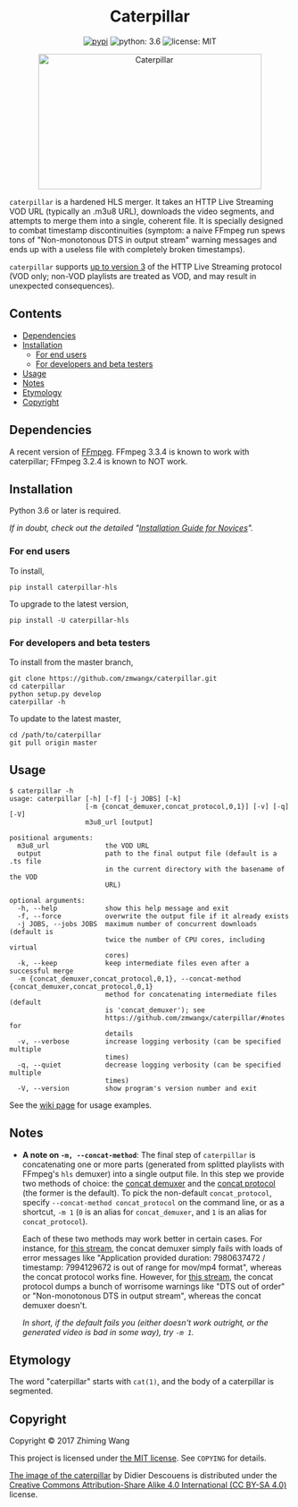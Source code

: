 <h1 align="center">Caterpillar</h1>

<p align="center">
  <a href="https://pypi.python.org/pypi/caterpillar-hls"><img src="https://img.shields.io/pypi/v/caterpillar-hls.svg?maxAge=3600" alt="pypi"></a>
  <img src="https://img.shields.io/badge/python-3.6-orange.svg?maxAge=86400" alt="python: 3.6">
  <img src="https://img.shields.io/badge/license-MIT-blue.svg?maxAge=86400" alt="license: MIT">
</p>

<p align="center"><img src="https://user-images.githubusercontent.com/4149852/34367011-a9b11be8-ea72-11e7-8a96-ce34dae1eb0f.jpg" alt="Caterpillar" width="400" height="242"></p>

`caterpillar` is a hardened HLS merger. It takes an HTTP Live Streaming VOD URL (typically an .m3u8 URL), downloads the video segments, and attempts to merge them into a single, coherent file. It is specially designed to combat timestamp discontinuities (symptom: a naive FFmpeg run spews tons of "Non-monotonous DTS in output stream" warning messages and ends up with a useless file with completely broken timestamps).

`caterpillar` supports [up to version 3](https://tools.ietf.org/html/rfc8216#section-7) of the HTTP Live Streaming protocol (VOD only; non-VOD playlists are treated as VOD, and may result in unexpected consequences).

## Contents

<!-- START doctoc generated TOC please keep comment here to allow auto update -->
<!-- DON'T EDIT THIS SECTION, INSTEAD RE-RUN doctoc TO UPDATE -->


- [Dependencies](#dependencies)
- [Installation](#installation)
  - [For end users](#for-end-users)
  - [For developers and beta testers](#for-developers-and-beta-testers)
- [Usage](#usage)
- [Notes](#notes)
- [Etymology](#etymology)
- [Copyright](#copyright)

<!-- END doctoc generated TOC please keep comment here to allow auto update -->

## Dependencies

A recent version of [FFmpeg](https://ffmpeg.org/download.html). FFmpeg 3.3.4 is known to work with caterpillar; FFmpeg 3.2.4 is known to NOT work.

## Installation

Python 3.6 or later is required.

*If in doubt, check out the detailed "[Installation Guide for Novices](https://github.com/zmwangx/caterpillar/wiki/Installation-Guide-for-Novices)".*

### For end users

To install,

```
pip install caterpillar-hls
```

To upgrade to the latest version,

```
pip install -U caterpillar-hls
```

### For developers and beta testers

To install from the master branch,

```
git clone https://github.com/zmwangx/caterpillar.git
cd caterpillar
python setup.py develop
caterpillar -h
```

To update to the latest master,

```
cd /path/to/caterpillar
git pull origin master
```

## Usage

```console
$ caterpillar -h
usage: caterpillar [-h] [-f] [-j JOBS] [-k]
                   [-m {concat_demuxer,concat_protocol,0,1}] [-v] [-q] [-V]
                   m3u8_url [output]

positional arguments:
  m3u8_url              the VOD URL
  output                path to the final output file (default is a .ts file
                        in the current directory with the basename of the VOD
                        URL)

optional arguments:
  -h, --help            show this help message and exit
  -f, --force           overwrite the output file if it already exists
  -j JOBS, --jobs JOBS  maximum number of concurrent downloads (default is
                        twice the number of CPU cores, including virtual
                        cores)
  -k, --keep            keep intermediate files even after a successful merge
  -m {concat_demuxer,concat_protocol,0,1}, --concat-method {concat_demuxer,concat_protocol,0,1}
                        method for concatenating intermediate files (default
                        is 'concat_demuxer'); see
                        https://github.com/zmwangx/caterpillar/#notes for
                        details
  -v, --verbose         increase logging verbosity (can be specified multiple
                        times)
  -q, --quiet           decrease logging verbosity (can be specified multiple
                        times)
  -V, --version         show program's version number and exit
```

See the [wiki page](https://github.com/zmwangx/caterpillar/wiki/Usage-Examples) for usage examples.

## Notes

- **A note on `-m, --concat-method`**: The final step of `caterpillar` is concatenating one or more parts (generated from splitted playlists with FFmpeg's `hls` demuxer) into a single output file. In this step we provide two methods of choice: the [concat demuxer](https://ffmpeg.org/ffmpeg-all.html#concat-1) and the [concat protocol](https://ffmpeg.org/ffmpeg-all.html#concat-1) (the former is the default). To pick the non-default `concat_protocol`, specify `--concat-method concat_protocol` on the command line, or as a shortcut, `-m 1` (`0` is an alias for `concat_demuxer`, and `1` is an alias for `concat_protocol`).

  Each of these two methods may work better in certain cases. For instance, for [this stream](http://ts.snh48.com/chaoqing/8001/20171201185235-playlist.m3u8?beginTime=20171201205500&endTime=20171201210500), the concat demuxer simply fails with loads of error messages like "Application provided duration: 7980637472 / timestamp: 7994129672 is out of range for mov/mp4 format", whereas the concat protocol works fine. However, for [this stream](http://live.us.sinaimg.cn/000XDYqUjx07gRaRHSCz070d010002TZ0k01.m3u8), the concat protocol dumps a bunch of worrisome warnings like "DTS out of order" or "Non-monotonous DTS in output stream", whereas the concat demuxer doesn't.

  *In short, if the default fails you (either doesn't work outright, or the generated video is bad in some way), try `-m 1`.*

## Etymology

The word "caterpillar" starts with `cat(1)`, and the body of a caterpillar is segmented.

## Copyright

Copyright © 2017 Zhiming Wang

This project is licensed under [the MIT license](https://opensource.org/licenses/MIT). See `COPYING` for details.

[The image of the caterpillar](https://en.wikipedia.org/wiki/File:Chenille_de_Grand_porte_queue_(macaon).jpg) by Didier Descouens is distributed under the [Creative Commons Attribution-Share Alike 4.0 International (CC BY-SA 4.0)](https://creativecommons.org/licenses/by-sa/4.0/) license.
